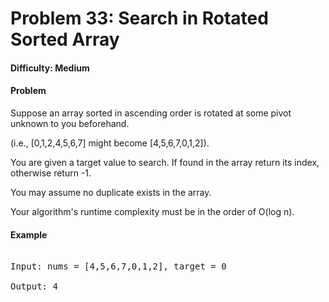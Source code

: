 # Problem 33: Search in Rotated Sorted Array

#### Difficulty: Medium

#### Problem

Suppose an array sorted in ascending order is rotated at some pivot unknown to you beforehand.

(i.e., [0,1,2,4,5,6,7] might become [4,5,6,7,0,1,2]).

You are given a target value to search. If found in the array return its index, otherwise return -1.

You may assume no duplicate exists in the array.

Your algorithm's runtime complexity must be in the order of O(log n).

#### Example

<pre>

Input: nums = [4,5,6,7,0,1,2], target = 0

Output: 4

</pre>
